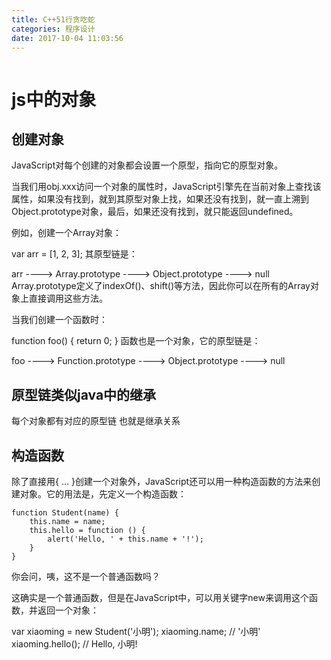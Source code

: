 ```yaml
---
title: C++51行贪吃蛇
categories: 程序设计
date: 2017-10-04 11:03:56
---
```

```javascript
```
# js中的对象

## 创建对象
JavaScript对每个创建的对象都会设置一个原型，指向它的原型对象。

当我们用obj.xxx访问一个对象的属性时，JavaScript引擎先在当前对象上查找该属性，如果没有找到，就到其原型对象上找，如果还没有找到，就一直上溯到Object.prototype对象，最后，如果还没有找到，就只能返回undefined。

例如，创建一个Array对象：

var arr = [1, 2, 3];
其原型链是：

arr ----> Array.prototype ----> Object.prototype ----> null
Array.prototype定义了indexOf()、shift()等方法，因此你可以在所有的Array对象上直接调用这些方法。

当我们创建一个函数时：

function foo() {
    return 0;
}
函数也是一个对象，它的原型链是：

foo ----> Function.prototype ----> Object.prototype ----> null


## 原型链类似java中的继承 
   
   每个对象都有对应的原型链 也就是继承关系
   
## 构造函数
除了直接用{ ... }创建一个对象外，JavaScript还可以用一种构造函数的方法来创建对象。它的用法是，先定义一个构造函数：

```
function Student(name) {
    this.name = name;
    this.hello = function () {
        alert('Hello, ' + this.name + '!');
    }
}
```
你会问，咦，这不是一个普通函数吗？

这确实是一个普通函数，但是在JavaScript中，可以用关键字new来调用这个函数，并返回一个对象：

var xiaoming = new Student('小明');
xiaoming.name; // '小明'
xiaoming.hello(); // Hello, 小明!
